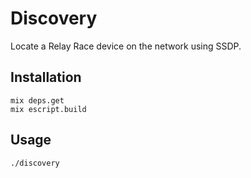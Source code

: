 # Discovery

Locate a Relay Race device on the network using SSDP.

## Installation

```
mix deps.get
mix escript.build
```

## Usage

```
./discovery
```
